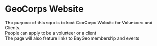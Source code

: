# GeoCorps Website

The purpose of this repo is to host GeoCorps Website for Volunteers and Clients. 
<br>
People can apply to be a volunteer or a client
<br>
The page will also feature links to BayGeo membership and events


